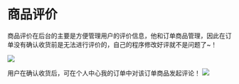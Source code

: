 # 商品评价

商品评价在后台的主要是方便管理用户的评价信息，他和订单商品管理，因此在订单没有确认收货前是无法进行评价的，自己的程序修改好评就不是问题了~！

![](/img/11.png)

用户在确认收货后，可在个人中心我的订单中对该订单商品发起评论！
![](/img/12.png)